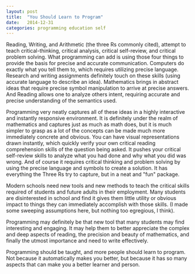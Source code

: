 ```yaml
---
layout: post
title:  "You Should Learn to Program"
date:   2014-12-31
categories: programming education self
---
```


Reading, Writing, and Arithmetic (the three Rs commonly cited), attempt to teach critical-thinking, critical analysis, critical self-review, and critical problem solving. What programming can add is using those four things to provide the basis for precise and accurate communication. Computers do exactly what you tell them to, which requires utilizing precise language. Research and writing assignments definitely touch on these skills (using accurate language to describe an idea). Mathematics brings in abstract ideas that require precise symbol manipulation to arrive at precise answers. And Reading allows one to analyze others intent, requiring accurate and precise understanding of the semantics used.

Programming very neatly captures all of these ideas in a highly interactive and instantly responsive environment. It is definitely under the realm of mathematics and captures just as much as math does, but it is much simpler to grasp as a lot of the concepts can be made much more immediately concrete and obvious. You can have visual representations drawn instantly, which quickly verify your own critical reading comprehension skills of the question being asked. It pushes your critical self-review skills to analyze what you had done and why what you did was wrong. And of course it requires critical thinking and problem solving by using the precise language and symbols to create a solution. It has everything the Three Rs try to capture, but in a neat and "fun" package.

Modern schools need new tools and new methods to teach the critical skills required of students and future adults in their employment. Many students are disinterested in school and find it gives them little utility or obvious impact to things they can immediately accomplish with those skills. (I made some sweeping assumptions here, but nothing too egregious, I think).

Programming may definitely be that new tool that many students may find interesting and engaging. It may help them to better appreciate the complex and deep aspects of reading, the precision and beauty of mathematics, and finally the utmost importance and need to write effectively.

Programming should be taught, and more people should learn to program. Not because it automatically makes you better, but because it has so many aspects that can make you a better learner and person.